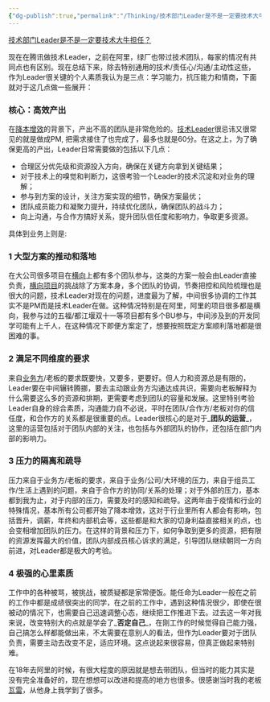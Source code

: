 ```yaml
---
{"dg-publish":true,"permalink":"/Thinking/技术部门Leader是不是一定要技术大牛担任/","noteIcon":""}
---
```


[技术部门Leader是不是一定要技术大牛担任？](//www.zhihu.com/question/377457299/answer/2865702041)




现在在腾讯做技术Leader，之前在阿里，绿厂也带过技术团队，每家的情况有共同点也有区别。现在总结下来，除去特别通用的技术/责任心/沟通/主动性这些，作为Leader很关键的个人素质我认为是三点：学习能力，抗压能力和情商，下面就对于这几点做一些展开：

### 核心：高效产出

在[降本增效](https://www.zhihu.com/search?q=%E9%99%8D%E6%9C%AC%E5%A2%9E%E6%95%88&search_source=Entity&hybrid_search_source=Entity&hybrid_search_extra=%7B%22sourceType%22%3A%22answer%22%2C%22sourceId%22%3A2865702041%7D)的背景下，产出不高的团队是非常危险的。[技术Leader](https://www.zhihu.com/search?q=%E6%8A%80%E6%9C%AFLeader&search_source=Entity&hybrid_search_source=Entity&hybrid_search_extra=%7B%22sourceType%22%3A%22answer%22%2C%22sourceId%22%3A2865702041%7D)很忌讳又很常见的就是做成PM, 把需求接住了也完成了，最多也就是60分。在这之上，为了确保更高的产出，Leader日常需要做的包括以下几点：

*   合理区分优先级和资源投入方向，确保在关键方向拿到关键结果；
*   对于技术上的嗅觉和判断力，这很考验一个Leader的技术沉淀和对业务的理解；
*   参与到方案的设计，关注方案实现的细节，确保方案最优；
*   团队成员能力和凝聚力提升，持续优化团队，确保团队的战斗力；
*   向上沟通，与合作方搞好关系，提升团队信任度和影响力，争取更多资源。

具体到业务上则是:

### 1 大型方案的推动和落地

在大公司很多项目在[横向](https://www.zhihu.com/search?q=%E6%A8%AA%E5%90%91&search_source=Entity&hybrid_search_source=Entity&hybrid_search_extra=%7B%22sourceType%22%3A%22answer%22%2C%22sourceId%22%3A2865702041%7D)上都有多个团队参与，这类的方案一般会由Leader直接负责，[横向项目](https://www.zhihu.com/search?q=%E6%A8%AA%E5%90%91%E9%A1%B9%E7%9B%AE&search_source=Entity&hybrid_search_source=Entity&hybrid_search_extra=%7B%22sourceType%22%3A%22answer%22%2C%22sourceId%22%3A2865702041%7D)的挑战除了方案本身，多个团队的协调，节奏把控和风险梳理也是很大的问题，技术Leader对现在的问题，进度最为了解，中间很多协调的工作其实不是PM而是技术Leader在做。这种情况特别是在阿里，阿里的项目很多都是横向，我参与过的五福/都江堰双十一等项目都有多个BU参与，中间涉及到的开发同学可能有上千人，在这种情况下即便方案定了，想要按照既定方案顺利落地都是很困难的事。

### 2 满足不同维度的要求

来自[业务方](https://www.zhihu.com/search?q=%E4%B8%9A%E5%8A%A1%E6%96%B9&search_source=Entity&hybrid_search_source=Entity&hybrid_search_extra=%7B%22sourceType%22%3A%22answer%22%2C%22sourceId%22%3A2865702041%7D)/老板的要求既要快，又要多，更要好。但人力和资源总是有限的，Leader要在中间辗转腾挪，要去主动跟业务方沟通达成共识，需要向老板解释为什么需要这么多的资源和排期，更需要考虑到团队的容量和发展。这里特别考验Leader自身的综合素质，沟通能力自不必说，平时在团队/合作方/老板对你的信任度，和合作方的关系都是很重要的点。Leader很核心的是对于_**团队的运营**_，这里的运营包括对于团队内部的关注，也包括与外部团队的协作，还包括在部门内部的影响力。

### 3 压力的隔离和疏导

压力来自于业务方/老板的要求，来自于业务/公司/大环境的压力，来自于组员工作/生活上遇到的问题，来自于合作方的协同/关系的处理；对于外部的压力，基本都到我为止，对于内部的压力，需要及时的感知和疏导。这两年由于疫情和行业的特殊情况，基本所有公司都开始了降本增效，这对于行业里所有人都会有影响，包括晋升，调薪，年终和内部机会等，这些都是和大家的切身利益直接相关的点，也会变相增加团队的压力。在这样的背景和压力下，如何争取到更多的资源，把有限的资源发挥最大的价值，团队内部成员核心诉求的满足，引导团队继续朝同一方向前进，对Leader都是极大的考验。

### 4 极强的心里素质

工作中的各种被骂，被挑战，被质疑都是家常便饭。能任命为Leader一般在之前的工作中都是成绩很突出的同学，在之前的工作中，遇到这种情况很少，即使在很被动的情况下，也需要自己迅速调整心态，继续把工作推进下去。过去这一年对我来说，改变特别大的点就是学会了_**否定自己**_，在刚工作的时候觉得自己能力强，自己搞怎么样都能做出来，不太需要在意别人的看法，但作为Leader要对于团队负责，需要主动去改变不足，适应环境。这点说起来很容易，但真正做起来特别难。

在18年去阿里的时候，有很大程度的原因就是想去带团队，但当时的能力其实是没有完全准备好的，现在想想可以改进和提高的地方也很多。很感谢当时我的老板[瓦雷](https://www.zhihu.com/search?q=%E7%93%A6%E9%9B%B7&search_source=Entity&hybrid_search_source=Entity&hybrid_search_extra=%7B%22sourceType%22%3A%22answer%22%2C%22sourceId%22%3A2865702041%7D)，从他身上我学到了很多。

